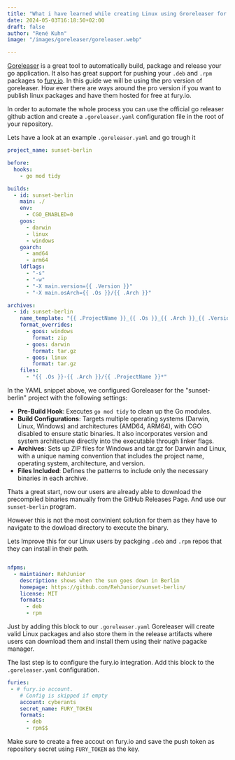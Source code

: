 ```yaml
---
title: "What i have learned while creating Linux using Groreleaser for terramate"
date: 2024-05-03T16:18:50+02:00
draft: false
author: "René Kuhn"
image: "/images/goreleaser/goreleaser.webp"

---
```




[Goreleaser]() is a great tool to automatically build, package and release your go application. It also has great support for pushing your `.deb` and `.rpm` packages to [fury.io](fury.io). In this guide we will be using the pro version of goreleaser. How ever there are ways around the pro version if you want to publish linux packages and have them hosted for free at fury.io. 

In order to automate the whole process you can use the official go releaser github action and create a `.goreleaser.yaml` configuration file in the root of your repository. 


Lets have a look at an example `.goreleaser.yaml` and go trough it 

```yaml
project_name: sunset-berlin

before:
  hooks:
    - go mod tidy

builds:
  - id: sunset-berlin
    main: ./
    env:
      - CGO_ENABLED=0
    goos:
      - darwin
      - linux
      - windows
    goarch:
      - amd64
      - arm64
    ldflags:
      - "-s"
      - "-w"
      - "-X main.version={{ .Version }}"
      - "-X main.osArch={{ .Os }}/{{ .Arch }}"

archives:
  - id: sunset-berlin
    name_template: "{{ .ProjectName }}_{{ .Os }}_{{ .Arch }}_{{ .Version }}"
    format_overrides:
      - goos: windows
        format: zip
      - goos: darwin
        format: tar.gz
      - goos: linux
        format: tar.gz
    files:
      - "{{ .Os }}-{{ .Arch }}/{{ .ProjectName }}*"
```

In the YAML snippet above, we configured Goreleaser for the "sunset-berlin" project with the following settings:

- **Pre-Build Hook**: Executes `go mod tidy` to clean up the Go modules.
- **Build Configurations**: Targets multiple operating systems (Darwin, Linux, Windows) and architectures (AMD64, ARM64), with CGO disabled to ensure static binaries. It also incorporates version and system architecture directly into the executable through linker flags.
- **Archives**: Sets up ZIP files for Windows and tar.gz for Darwin and Linux, with a unique naming convention that includes the project name, operating system, architecture, and version.
- **Files Included**: Defines the patterns to include only the necessary binaries in each archive.

Thats a great start, now our users are already able to download the precompiled binaries manually from the GitHub Releases Page. And use our `sunset-berlin` program.

However this is not the most convinient solution for them as they have to navigate to the dowload directory to execute the binary. 

Lets Improve this for our Linux users by packging `.deb` and `.rpm` repos that they can install in their path.


```yaml

nfpms:
  - maintainer: RehJunior
    description: shows when the sun goes down in Berlin
    homepage: https://github.com/RehJunior/sunset-berlin/
    license: MIT
    formats:
      - deb
      - rpm

```
Just by adding this block to our `.goreleaser.yaml` Goreleaser will create valid Linux packages and also store them in the release artifacts where users can download them and install them using their native pagacke manager.


The last step is to configure the fury.io integration. Add this block to the `.goreleaser.yaml` configuration.

```yaml
furies:
 - # fury.io account.
    # Config is skipped if empty
    account: cyberants
    secret_name: FURY_TOKEN
    formats:
      - deb
      - rpm$$
```

Make sure to create a free accout on fury.io and save the push token as repository secret using `FURY_TOKEN` as the key.


